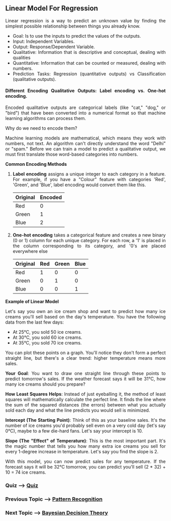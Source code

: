 <div style="text-align: justify;">

## Linear Model For Regression

Linear regression is a way to predict an unknown value by finding the simplest possible relationship between things you already know. 

- Goal: Is to use the inputs to predict the values of the outputs.
- Input: Independent Variables.
- Output: Response/Dependent Variable.
- Qualitative: Information that is descriptive and conceptual, dealing with qualities
- Quantitative: Information that can be counted or measured, dealing with numbers.
- Prediction Tasks: Regression (quantitative outputs) vs Classification (qualitative outputs).

#### Different Encoding Qualitative Outputs: Label encoding vs. One-hot encoding.

Encoded qualitative outputs are categorical labels (like "cat," "dog," or "bird") that have been converted into a numerical format so that machine learning algorithms can process them.

Why do we need to encode them?

Machine learning models are mathematical, which means they work with numbers, not text. An algorithm can't directly understand the word "Delhi" or "spam." Before we can train a model to predict a qualitative output, we must first translate those word-based categories into numbers.

**Common Encoding Methods**

1. **Label encoding** assigns a unique integer to each category in a feature. For example, if you have a "Colour" feature with categories 'Red', 'Green', and 'Blue', label encoding would convert them like this.

    | Original | Encoded |
    |---|---|
    | Red | 0 |
    | Green | 1 |
    | Blue | 2 |

2. **One-hot encoding** takes a categorical feature and creates a new binary (0 or 1) column for each unique category. For each row, a '1' is placed in the column corresponding to its category, and '0's are placed everywhere else

    | Original | Red | Green | Blue |
    |---------|---|-----|----|
    | Red      |  1  |   0   |  0   |
    | Green    |  0  |   1   |  0   |
    | Blue     |  0  |   0   |  1   |



**Example of Linear Model**

Let's say you own an ice cream shop and want to predict how many ice creams you'll sell based on the day's temperature. You have the following data from the last few days:
        
- At 25°C, you sold 50 ice creams.
- At 30°C, you sold 60 ice creams.
- At 35°C, you sold 70 ice creams.
        
You can plot these points on a graph. You'll notice they don't form a perfect straight line, but there's a clear trend: higher temperature means more sales.
        
**Your Goal**: You want to draw one straight line through these points to predict tomorrow's sales. If the weather forecast says it will be 31°C, how many ice creams should you prepare?
        
**How Least Squares Helps**: Instead of just eyeballing it, the method of least squares will mathematically calculate the perfect line. It finds the line where the sum of the squared distances (the errors) between what you actually sold each day and what the line predicts you would sell is minimized.
        
**Intercept (The Starting Point)**: Think of this as your baseline sales. It's the number of ice creams you'd probably sell even on a very cold day (let's say 0°C), maybe to a few die-hard fans. Let's say your intercept is 10.

**Slope (The "Effect" of Temperature)**: This is the most important part. It's the magic number that tells you how many extra ice creams you sell for every 1-degree increase in temperature. Let's say you find the slope is 2.

With this model, you can now predict sales for any temperature. If the forecast says it will be 32°C tomorrow, you can predict you'll sell (2 * 32) + 10 = 74 ice creams.


### Quiz --> [Quiz](./Quiz/LinearRegressionModelQuiz.md)

### Previous Topic --> [Pattern Recognition](./PatternReocognition.md) 
### Next Topic --> [Bayesian Decision Theory](./BayesianDecisionTheory.md)

</div>